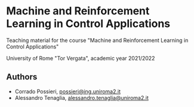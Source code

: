 # Machine and Reinforcement Learning in Control Applications

Teaching material for the course "Machine and Reinforcement Learning in Control Applications"

University of Rome "Tor Vergata", academic year 2021/2022

## Authors

- Corrado Possieri, possieri@ing.uniroma2.it
- Alessandro Tenaglia, alessandro.tenaglia@uniroma2.it
